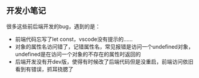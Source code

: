 

## 开发小笔记

很多这些前后端开发的bug，遇到的是：
- 前端代码忘写了let const，vscode没有提示的……
- 对象的属性名访问错了，记错属性名，常见报错是访问一个undefined对象，undefined是在访问一个对象的不存在的属性时返回的
- 后端开发没有开dev版，使得有时候改了后端代码但是没重启，前端访问依旧看到有错误，抓耳挠腮了